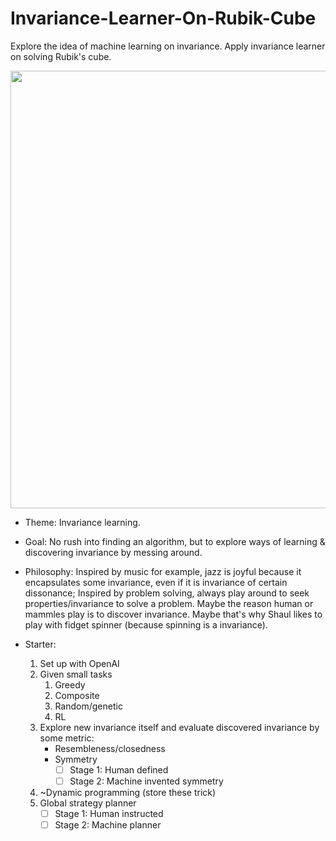 # Invariance-Learner-On-Rubik-Cube
Explore the idea of machine learning on invariance. Apply invariance learner on solving Rubik's cube.

<p align="center">
<img src="https://wallpaperaccess.com/full/1949972.jpg"
     width="700" />
</p>



- Theme: Invariance learning.

- Goal: No rush into finding an algorithm, but to explore ways of learning & discovering invariance by messing around.

- Philosophy: Inspired by music for example, jazz is joyful because it encapsulates some invariance, even if it is invariance of certain dissonance; Inspired by problem solving, always play around to seek properties/invariance to solve a problem. Maybe the reason human or mammles play is to discover invariance. Maybe that's why Shaul likes to play with fidget spinner (because spinning is a invariance).

- Starter:
	1. Set up with OpenAI 
	2. Given small tasks		
		1. Greedy
		2. Composite
		3. Random/genetic
		4. RL
	3. Explore new invariance itself and evaluate discovered invariance by some metric:
		- Resembleness/closedness
		- Symmetry
			- [ ] Stage 1: Human defined
			- [ ] Stage 2: Machine invented symmetry
	4. ~Dynamic programming (store these trick)
	5. Global strategy planner
		- [ ] Stage 1: Human instructed
		- [ ] Stage 2: Machine planner
